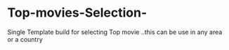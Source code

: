 # Top-movies-Selection-
Single Template build for selecting Top movie ..this can be use in any area or a country 
